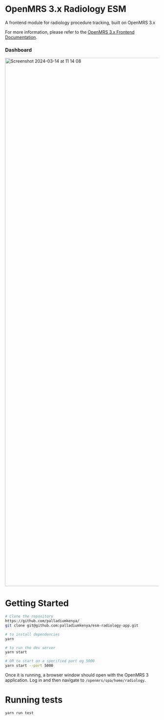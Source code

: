 # OpenMRS 3.x Radiology ESM

A frontend module for radiology procedure tracking, built on OpenMRS 3.x

For more information, please refer to the
[OpenMRS 3.x Frontend Documentation](https://o3-docs.openmrs.org/).

### Dashboard
<img width="1728" alt="Screenshot 2024-03-14 at 11 14 08" src="https://github.com/palladiumkenya/esm-radiology-app/assets/51090527/92101a9d-b423-4a4e-a230-3f2345309514">


# Getting Started

```sh
# Clone the repository
https://github.com/palladiumkenya/
git clone git@github.com:palladiumkenya/esm-radiology-app.git

# to install dependencies
yarn

# to run the dev server
yarn start

# OR to start on a specified port eg 5000
yarn start --port 5000
```

Once it is running, a browser window
should open with the OpenMRS 3 application. Log in and then navigate to
`/openmrs/spa/home/radiology`.

# Running tests
```
yarn run test
```

